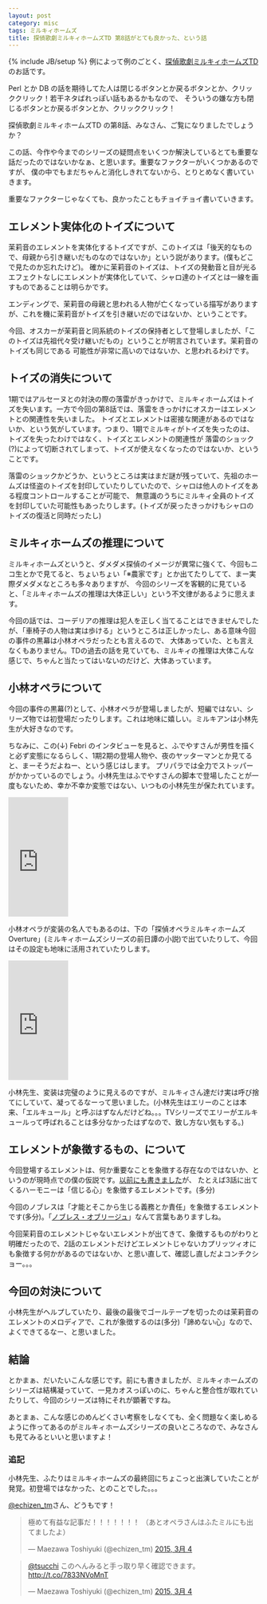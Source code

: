 ```yaml
---
layout: post
category: misc
tags: ミルキィホームズ
title: 探偵歌劇ミルキィホームズTD 第8話がとても良かった、という話
---
```

{% include JB/setup %}
例によって例のごとく、[探偵歌劇ミルキィホームズTD](http://milky-holmes-anime.com/td/)のお話です。

Perl とか DB の話を期待してた人は閉じるボタンとか戻るボタンとか、クリッククリック！若干ネタばれっぽい話もあるかもなので、
そういうの嫌な方も閉じるボタンとか戻るボタンとか、クリッククリック！

探偵歌劇ミルキィホームズTD の第8話、みなさん、ご覧になりましたでしょうか？

この話、今作や今までのシリーズの疑問点をいくつか解決しているとても重要な話だったのではないかなぁ、と思います。重要なファクターがいくつかあるのですが、
僕の中でもまだちゃんと消化しきれてないから、とりとめなく書いていきます。

重要なファクターじゃなくても、良かったこともチョイチョイ書いていきます。

## エレメント実体化のトイズについて

茉莉音のエレメントを実体化するトイズですが、このトイズは「後天的なもので、母親から引き継いだものなのではないか」という説があります。(僕もどこで見たのか忘れたけど)。
確かに茉莉音のトイズは、トイズの発動音と目が光るエフェクトなしにエレメントが実体化していて、シャロ達のトイズとは一線を画すものであることは明らかです。

エンディングで、茉莉音の母親と思われる人物が亡くなっている描写がありますが、これを機に茉莉音がトイズを引き継いだのではないか、ということです。

今回、オスカーが茉莉音と同系統のトイズの保持者として登場しましたが、「このトイズは先祖代々受け継いだもの」ということが明言されています。茉莉音のトイズも同じである
可能性が非常に高いのではないか、と思われるわけです。


## トイズの消失について

1期ではアルセーヌとの対決の際の落雷がきっかけで、ミルキィホームズはトイズを失います。一方で今回の第8話では、落雷をきっかけにオスカーはエレメントとの関連性を失いました。
トイズとエレメントは密接な関連があるのではないか、という気がしています。つまり、1期でミルキィがトイズを失ったのは、トイズを失ったわけではなく、トイズとエレメントの関連性が
落雷のショック(?)によって切断されてしまって、トイズが使えなくなったのではないか、ということです。

落雷のショックかどうか、というところは実はまだ謎が残っていて、先祖のホームズは怪盗のトイズを封印していたりしていたので、シャロは他人のトイズをある程度コントロールすることが可能で、
無意識のうちにミルキィ全員のトイズを封印していた可能性もあったりします。(トイズが戻ったきっかけもシャロのトイズの復活と同時だったし)

## ミルキィホームズの推理について

ミルキィホームズというと、ダメダメ探偵のイメージが異常に強くて、今回もニコ生とかで見てると、ちょいちょい「※農家です」とか出てたりしてて、まー実際ダメダメなところも多々ありますが、
今回のシリーズを客観的に見ていると、「ミルキィホームズの推理は大体正しい」という不文律があるように思えます。

今回の話では、コーデリアの推理は犯人を正しく当てることはできませんでしたが、「車椅子の人物は実は歩ける」というところは正しかったし、ある意味今回の事件の黒幕は小林オペラだったとも言えるので、
大体あっていた、とも言えなくもありません。TDの過去の話を見ていても、ミルキィの推理は大体こんな感じで、ちゃんと当たってはいないのだけど、大体あっています。

## 小林オペラについて

今回の事件の黒幕(?)として、小林オペラが登場しましたが、短編ではない、シリーズ物では初登場だったりします。これは地味に嬉しい。ミルキアンは小林先生が大好きなのです。

ちなみに、この(↓) Febri のインタビューを見ると、ふでやすさんが男性を描くと必ず変態になるらしく、1期2期の登場人物や、夜のヤッターマンとか見てると、まーそうだよねー、という感じはします。
プリパラでは全力でストッパーがかかっているのでしょう。小林先生はふでやすさんの脚本で登場したことが一度もないため、幸か不幸か変態ではない、いつもの小林先生が保たれています。

<iframe src="http://rcm-fe.amazon-adsystem.com/e/cm?t=tsucchisblog-22&o=9&p=8&l=as1&asins=B00SHSK74Q&ref=qf_sp_asin_til&fc1=000000&IS2=1&lt1=_blank&m=amazon&lc1=0000FF&bc1=000000&bg1=FFFFFF&f=ifr" style="width:120px;height:240px;" scrolling="no" marginwidth="0" marginheight="0" frameborder="0"></iframe>

小林オペラが変装の名人でもあるのは、下の「探偵オペラミルキィホームズ Overture」(ミルキィホームズシリーズの前日譚の小説)で出ていたりして、今回はその設定も地味に活用されていたりします。

<iframe src="http://rcm-fe.amazon-adsystem.com/e/cm?t=tsucchisblog-22&o=9&p=8&l=as1&asins=4048701398&ref=qf_sp_asin_til&fc1=000000&IS2=1&lt1=_blank&m=amazon&lc1=0000FF&bc1=000000&bg1=FFFFFF&f=ifr" style="width:120px;height:240px;" scrolling="no" marginwidth="0" marginheight="0" frameborder="0"></iframe>

小林先生、変装は完璧のように見えるのですが、ミルキィさん達だけ実は呼び捨てにしていて、凝ってるなーって思いました。(小林先生はエリーのことは本来、「エルキュール」と呼ぶはずなんだけどね。。。TVシリーズでエリーがエルキュールって呼ばれることは多分なかったはずなので、致し方ない気もする。)

## エレメントが象徴するもの、について

今回登場するエレメントは、何か重要なことを象徴する存在なのではないか、というのが現時点での僕の仮説です。[以前にも書きました](http://tsucchi.github.io/misc/2015/01/19/milky-td-3/)が、
たとえば3話に出てくるハーモニーは「信じる心」を象徴するエレメントです。(多分)

今回のノブレスは「才能とそこから生じる義務とか責任」を象徴するエレメントです(多分)。「[ノブレス・オブリージュ](http://ja.wikipedia.org/wiki/%E3%83%8E%E3%83%96%E3%83%AC%E3%82%B9%E3%83%BB%E3%82%AA%E3%83%96%E3%83%AA%E3%83%BC%E3%82%B8%E3%83%A5)」なんて言葉もありますしね。

今回茉莉音のエレメントじゃないエレメントが出てきて、象徴するものがわりと明確だったので、2話のエレメントだけどエレメントじゃないカプリッツィオにも象徴する何かがあるのではないか、と思い直して、確認し直しだよコンチクショー。。。

## 今回の対決について

小林先生がヘルプしていたり、最後の最後でゴールテープを切ったのは茉莉音のエレメントのメロディアで、これが象徴するのは(多分)「諦めない心」なので、よくできてるなー、と思いました。

## 結論

とかまぁ、だいたいこんな感じです。前にも書きましたが、ミルキィホームズのシリーズは結構凝っていて、一見カオスっぽいのに、ちゃんと整合性が取れていたりして、今回のシリーズは特にそれが顕著ですね。

あとまぁ、こんな感じのめんどくさい考察をしなくても、全く問題なく楽しめるように作ってあるのがミルキィホームズシリーズの良いところなので、みなさんも見てみるといいと思いますよ！

### 追記
小林先生、ふたりはミルキィホームズの最終回にちょこっと出演していたことが発覚。初登場ではなかった、とのことでした。。。

[@echizen_tm](http://twitter.com/echizen_tm)さん、どうもです！

<blockquote class="twitter-tweet" lang="ja"><p>極めて有益な記事だ！！！！！！！&#10;（あとオペラさんはふたミルにも出てましたよ）</p>&mdash; Maezawa Toshiyuki (@echizen_tm) <a href="https://twitter.com/echizen_tm/status/573152131277967363">2015, 3月 4</a></blockquote>
<script async src="//platform.twitter.com/widgets.js" charset="utf-8"></script>

<blockquote class="twitter-tweet" lang="ja"><p><a href="https://twitter.com/tsucchi">@tsucchi</a> このへんみると手っ取り早く確認できます。　<a href="http://t.co/7833NVoMnT">http://t.co/7833NVoMnT</a></p>&mdash; Maezawa Toshiyuki (@echizen_tm) <a href="https://twitter.com/echizen_tm/status/573154931907026945">2015, 3月 4</a></blockquote>
<script async src="//platform.twitter.com/widgets.js" charset="utf-8"></script>
